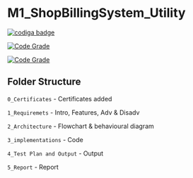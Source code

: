 # M1_ShopBillingSystem_Utility
<a href="https://app.codiga.io/public/user/github/rajasekhart01">
   <img src="https://api.codiga.io/public/badge/user/github/rajasekhart01?style=light" alt="codiga badge" />
</a>


[![Code Grade](https://api.codiga.io/project/<PROJECT_IDENTIFIER>/score/svg)](https://www.codiga.io)

[![Code Grade](https://api.codiga.io/project/<PROJECT_IDENTIFIER>/status/svg)](https://www.codiga.io)


## Folder Structure

`0_Certificates`                    - Certificates added

`1_Requiremets`                     - Intro, Features, Adv & Disadv

`2_Architecture`                    - Flowchart & behavioural diagram
 
`3_implementations`                 - Code

`4_Test Plan and Output`            - Output

`5_Report`                          - Report
